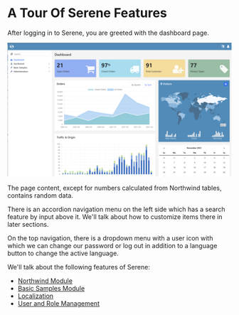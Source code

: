 # A Tour Of Serene Features

After logging in to Serene, you are greeted with the dashboard page.

![Serene Dashboard](img/serene-dash.png)

The page content, except for numbers calculated from Northwind tables, contains random data.

There is an accordion navigation menu on the left side which has a search feature by input above it. We'll talk about how to customize items there in later sections.

On the top navigation, there is a dropdown menu with a user icon with which we can change our password or log out in addition to a language button to change the active language.

We'll talk about the following features of Serene:

* [Northwind Module](northwind.md)
* [Basic Samples Module](basic-samples.md)
* [Localization](localization.md)
* [User and Role Management](user-management.md)